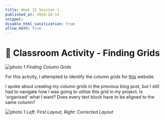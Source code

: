 ```yaml
---
title: Week 12 Session 1
published_at: 2024-10-14
snippet: 
disable_html_sanitization: true
allow_math: true
---
```


# :page_with_curl: Classroom Activity - Finding Grids

![photo 1](photos/82.png)
*Finding Column Grids*

For this activity, I attempted to identify the column grids for [this](https://www.charleskeith.com/au?srsltid=AfmBOooa7l5ob_SVnYjdLcvhHauiGabReKgWjhZOQHXHDU9-eZBC-Al-) website. 

I spoke about creating my column grids in the previous blog post, but I still had to navigate how I was going to utilise this grid in my project. Is 'organised' what I want? Does every text block have to be aligned to the same column?

![photo 1](photos/83.png)
*Left: First Layout, Right: Corrected Layout*

